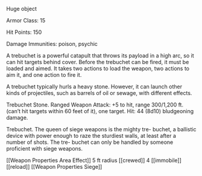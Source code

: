
Huge object

Armor Class: 15

Hit Points: 150

Damage Immunities: poison, psychic

A trebuchet is a powerful catapult that throws its payload in a high arc, so it can hit targets behind cover. Before the trebuchet can be fired, it must be loaded and aimed. It takes two actions to load the weapon, two actions to aim it, and one action to fire it.

A trebuchet typically hurls a heavy stone. However, it can launch other kinds of projectiles, such as barrels of oil or sewage, with different effects.

Trebuchet Stone. Ranged Weapon Attack: +5 to hit, range 300/1,200 ft. (can’t hit targets within 60 feet of it), one target. Hit: 44 (8d10) bludgeoning damage.



Trebuchet. The queen of siege weapons is the mighty tre- buchet, a ballistic device with power enough to raze the sturdiest walls, at least after a number of shots. The tre- buchet can only be handled by someone proficient with siege weapons.


[[Weapon Properties Area Effect]] 5 ft radius
[[crewed]] 4
[[immobile]]
[[reload]]
[[Weapon Properties Siege]]